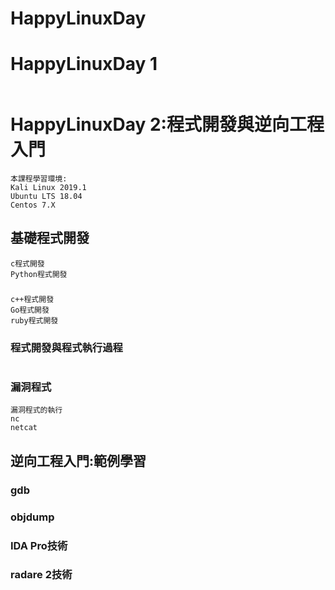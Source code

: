# HappyLinuxDay


# HappyLinuxDay 1
```

```

# HappyLinuxDay 2:程式開發與逆向工程入門
```
本課程學習環境:
Kali Linux 2019.1
Ubuntu LTS 18.04
Centos 7.X
```

## 基礎程式開發
```
c程式開發
Python程式開發
```
### 
```
c++程式開發
Go程式開發
ruby程式開發
```

### 程式開發與程式執行過程
```

```

### 漏洞程式
```
漏洞程式的執行
nc 
netcat
```
## 逆向工程入門:範例學習

### gdb

### objdump

### IDA Pro技術

### radare 2技術
